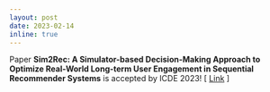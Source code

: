 ```yaml
---
layout: post
date: 2023-02-14
inline: true
---
```

Paper **Sim2Rec: A Simulator-based Decision-Making Approach to Optimize Real-World Long-term User Engagement in Sequential Recommender Systems** is accepted by ICDE 2023! [ [Link](https://arxiv.org/abs/2305.04832) ]
